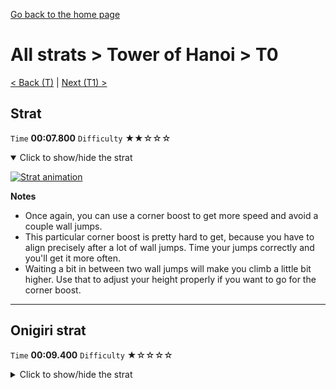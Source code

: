 [Go back to the home page](https://github.com/Doublevil/scbspeedrun)

# All strats > Tower of Hanoi > T0

[< Back (T)](https://github.com/Doublevil/scbspeedrun/blob/main/levels/all_lvl/T/T.md) | [Next (T1) >](https://github.com/Doublevil/scbspeedrun/blob/main/levels/all_lvl/T/T1.md)

## Strat

`Time` **00:07.800** `Difficulty` ★★☆☆☆
<details open>
  <summary>Click to show/hide the strat</summary>

  [![Strat animation](https://github.com/Doublevil/scbspeedrun/blob/main/media/levels/T/T0_Strat.webp)](https://github.com/Doublevil/scbspeedrun/blob/main/media/levels/T/T0_Strat.mp4?raw=true)

  **Notes**
  - Once again, you can use a corner boost to get more speed and avoid a couple wall jumps.
  - This particular corner boost is pretty hard to get, because you have to align precisely after a lot of wall jumps. Time your jumps correctly and you'll get it more often.
  - Waiting a bit in between two wall jumps will make you climb a little bit higher. Use that to adjust your height properly if you want to go for the corner boost.
</details>

---
## Onigiri strat

`Time` **00:09.400** `Difficulty` ★☆☆☆☆
<details>
  <summary>Click to show/hide the strat</summary>

  [![Strat animation](https://github.com/Doublevil/scbspeedrun/blob/main/media/levels/T/T0_Onigiri.webp)](https://github.com/Doublevil/scbspeedrun/blob/main/media/levels/T/T0_Onigiri.mp4?raw=true)

  **Notes**
  - Once again, you can use a corner boost to get more speed and avoid a couple wall jumps.
  - This particular corner boost is pretty hard to get, because you have to align precisely after a lot of wall jumps. Time your jumps correctly and you'll get it more often.
  - Waiting a bit in between two wall jumps will make you climb a little bit higher. Use that to adjust your height properly if you want to go for the corner boost.
</details>
